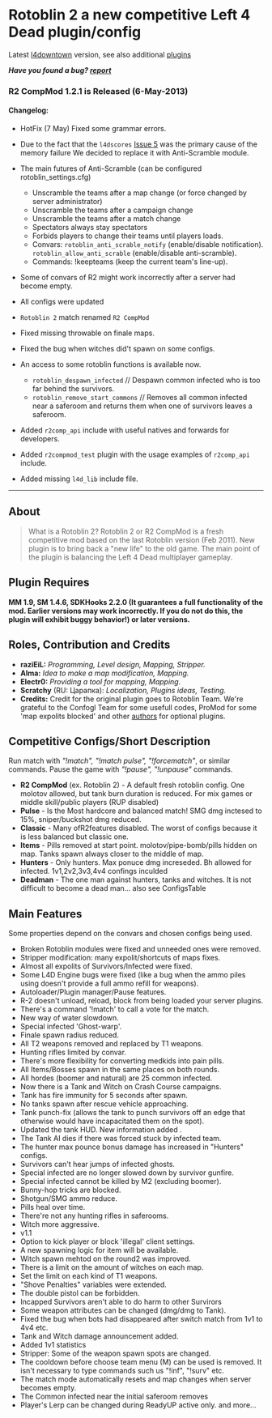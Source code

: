 # Rotoblin 2 a new competitive Left 4 Dead plugin/config #

Latest [l4downtown](https://bitbucket.org/disawar1/left4downtown/downloads) version, see also additional [plugins](https://bitbucket.org/disawar1/l4d-competitive-plugins/overview)

_**Have you found a bug? [report](https://code.google.com/p/rotoblin2/issues/entry)**_

### R2 CompMod 1.2.1 is Released (6-May-2013) ###

#### Changelog: ####

  * HotFix (7 May) Fixed some grammar errors.

  * Due to the fact that the `l4dscores` [Issue 5](https://code.google.com/p/rotoblin2/issues/detail?id=5) was the primary cause of the memory failure We decided to replace it with Anti-Scramble module.
  * The main futures of Anti-Scramble (can be configured rotoblin\_settings.cfg)
    * Unscramble the teams after a map change (or force changed by server administrator)
    * Unscramble the teams after a campaign change
    * Unscramble the teams after a match change
    * Spectators always stay spectators
    * Forbids players to change their teams until players loads.
    * Convars: `rotoblin_anti_scrable_notify` (enable/disable notification). `rotoblin_allow_anti_scrable` (enable/disable anti-scramble).
    * Commands: !keepteams (keep the current team's line-up).
  * Some of convars of R2 might work incorrectly after a server had become empty.
  * All configs were updated
  * `Rotoblin 2` match renamed `R2 CompMod`
  * Fixed missing throwable on finale maps.
  * Fixed the bug when witches did't spawn on some configs.
  * An access to some rotoblin functions is available now.
    * `rotoblin_despawn_infected`		// Despawn common infected who is too far behind the survivors.
    * `rotoblin_remove_start_commons`	// Removes all common infected near a saferoom and returns them when one of survivors leaves a saferoom.
  * Added `r2comp_api` include with useful natives and forwards for developers.
  * Added `r2compmod_test` plugin with the usage examples of `r2comp_api` include.
  * Added missing `l4d_lib` include file.

---


## About ##
> What is a Rotoblin 2? Rotoblin 2 or R2 CompMod is a fresh competitive mod based on the last Rotoblin version (Feb 2011). New plugin is to bring back a "new life" to the old game. The main point of the plugin is balancing the Left 4 Dead multiplayer gameplay.

## Plugin Requires ##
**MM 1.9, SM 1.4.6, SDKHooks 2.2.0 (It guarantees a full functionality of the mod. Earlier versions may work incorrectly. If you do not do this, the plugin will exhibit buggy behavior!) or later versions.**

## Roles, Contribution and Credits ##
  * **raziEiL:** _Programming, Level design, Mapping, Stripper._
  * **Alma:** _Idea to make a map modification, Mapping._
  * **Electr0:** _Providing a tool for mapping, Mapping._
  * **Scratchy** (RU: Царапка): _Localization, Plugins ideas, Testing._
  * **Credits:** Credit for the original plugin goes to Rotoblin Team. We're grateful to the Confogl Team for some usefull codes, ProMod for some 'map expolits blocked' and other [authors](https://code.google.com/p/rotoblin2/wiki/Plugins) for optional plugins.

## Сompetitive Configs/Short Description ##
Run match with _"!match", "!match pulse", "!forcematch"_, or similar commands.
Pause the game with _"!pause", "!unpause"_ commands.

  * **R2 CompMod** (ex. Rotoblin 2) - A default fresh rotoblin config. One molotov allowed, but tank burn duration is reduced. For mix games or middle skill/public players (RUP disabled)
  * **Pulse** - Is the Most hardcore and balanced match! SMG dmg inctesed to 15%, sniper/buckshot dmg reduced.
  * **Classic** - Many ofR2features disabled. The worst of configs because it is less balanced but classic one.
  * **Items** - Pills removed at start point. molotov/pipe-bomb/pills hidden on map. Tanks spawn always closer to the middle of map.
  * **Hunters** - Only hunters. Max ponuce dmg increseded. Bh allowed for infected. 1v1,2v2,3v3,4v4 confings inculded
  * **Deadman** - The one man against hunters, tanks and witches. It is not difficult to become a dead man...
also see ConfigsTable

## Main Features ##
Some properties depend on the convars and chosen configs being used.

  * Broken Rotoblin modules were fixed and unneeded ones were removed.
  * Stripper modification: many expolit/shortcuts of maps fixes.
  * Almost all expolits of Survivors/Infected were fixed.
  * Some L4D Engine bugs were fixed (like a bug when the ammo piles using doesn't provide a full ammo refill for weapons).
  * Autoloader/Plugin manager/Pause features.
  * R-2 doesn't unload, reload, block from being loaded your server plugins.
  * There's a command '!match' to call a vote for the match.
  * New way of water slowdown.
  * Special infected 'Ghost-warp'.
  * Finale spawn radius reduced.
  * All T2 weapons removed and replaced by T1 weapons.
  * Hunting rifles limited by convar.
  * There's more flexibility for converting medkids into pain pills.
  * All Items/Bosses spawn in the same places on both rounds.
  * All hordes (boomer and natural) are 25 common infected.
  * Now there is a Tank and Witch on Crash Course campaigns.
  * Tank has fire immunity for 5 seconds after spawn.
  * No tanks spawn after rescue vehicle approaching.
  * Tank punch-fix (allows the tank to punch survivors off an edge that otherwise would have incapacitated them on the spot).
  * Updated the tank HUD. New information added .
  * The Tank AI dies if there was forced stuck by infected team.
  * The hunter max pounce bonus damage has increased in "Hunters" configs.
  * Survivors can't hear jumps of infected ghosts.
  * Special infected are no longer slowed down by survivor gunfire.
  * Special infected cannot be killed by M2 (excluding boomer).
  * Bunny-hop tricks are blocked.
  * Shotgun/SMG ammo reduce.
  * Pills heal over time.
  * There're not any hunting rifles in saferooms.
  * Witch more aggressive.
  * v1.1
  * Option to kick player or block 'illegal' client settings.
  * A new spawning logic for item will be available.
  * Witch spawn mehtod on the round2 was improved.
  * There is a limit on the amount of witches on each map.
  * Set the limit on each kind of T1 weapons.
  * "Shove Penalties" variables were extended.
  * The double pistol can be forbidden.
  * Incapped Survivors aren't able to do harm to other Survirors
  * Some weapon attributes can be changed (dmg/dmg to Tank).
  * Fixed the bug when bots had disappeared after switch match from 1v1 to 4v4 etc.
  * Tank and Witch damage announcement added.
  * Added 1v1 statistics
  * Stripper: Some of the weapon spawn spots are changed.
  * The cooldown before choose team menu (M) can be used is removed. It isn't necessary to type commands such us "!inf", "!surv" etc.
  * The match mode automatically resets and map changes when server becomes empty.
  * The Common infected near the initial saferoom removes
  * Player's Lerp can be changed during ReadyUP active only.
and more...